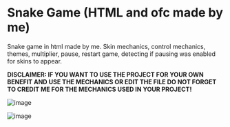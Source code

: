 # Snake Game (HTML and ofc made by me)
Snake game in html made by me. Skin mechanics, control mechanics, themes, multiplier, pause, restart game, detecting if pausing was enabled for skins to appear.

**DISCLAIMER: IF YOU WANT TO USE THE PROJECT FOR YOUR OWN BENEFIT AND USE THE MECHANICS OR EDIT THE FILE DO NOT FORGET TO CREDIT ME FOR THE MECHANICS USED IN YOUR PROJECT!**

![image](https://github.com/user-attachments/assets/51ab7810-9991-42b3-978d-50c358c4ec28)

![image](https://github.com/user-attachments/assets/628ff95c-ca28-49e6-a0ef-4e73676fb3b5)
